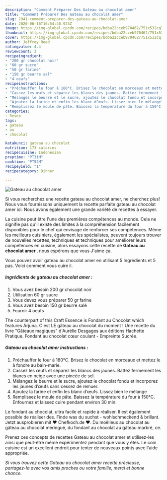 ```yaml
---
description: "Comment Préparer Des Gateau au chocolat amer"
title: "Comment Préparer Des Gateau au chocolat amer"
slug: 2941-comment-preparer-des-gateau-au-chocolat-amer
date: 2020-06-16T16:54:40.923Z
image: https://img-global.cpcdn.com/recipes/bdba22cceb970462/751x532cq70/gateau-au-chocolat-amer-photo-principale-de-la-recette.jpg
thumbnail: https://img-global.cpcdn.com/recipes/bdba22cceb970462/751x532cq70/gateau-au-chocolat-amer-photo-principale-de-la-recette.jpg
cover: https://img-global.cpcdn.com/recipes/bdba22cceb970462/751x532cq70/gateau-au-chocolat-amer-photo-principale-de-la-recette.jpg
author: Jeffrey Reed
ratingvalue: 4.4
reviewcount: 3
recipeingredient:
- "200 gr chocolat noir"
- "60 gr sucre"
- "50 gr farine"
- "150 gr beurre sal"
- "4 oeufs"
recipeinstructions:
- "Préchauffer le four à 180°C. Brisez le chocolat en morceaux et mettez le à fondre au bain-marie."
- "Cassez les œufs et séparez les blancs des jaunes. Battez fermement les blancs en neige avec une pincée de sel."
- "Mélangez le beurre et le sucre, ajoutez le chocolat fondu et incorporez les jaunes d’œufs sans cessez de remuer."
- "Ajoutez la farine et enfin les blanc d’œufs. Lissez bien le mélange"
- "Remplissez le moule de pâte. Baissez la température du four à 150°C. Enfournez et laissez cuire pendant environ 30 min."
categories:
- Resep
tags:
- gateau
- au
- chocolat

katakunci: gateau au chocolat 
nutrition: 173 calories
recipecuisine: Indonesian
preptime: "PT31M"
cooktime: "PT52M"
recipeyield: "1"
recipecategory: Dinner

---
```



![Gateau au chocolat amer](https://img-global.cpcdn.com/recipes/bdba22cceb970462/751x532cq70/gateau-au-chocolat-amer-photo-principale-de-la-recette.jpg)

Si vous recherchez une recette gateau au chocolat amer, ne cherchez plus! Nous vous fournissons uniquement la recette parfaite gateau au chocolat amer ici. Nous avons également une grande variété de recettes à essayer.

La cuisine peut être l'une des premières compétences au monde. Cela ne signifie pas qu'il existe des limites à la compréhension facilement disponibles pour le chef qui envisage de renforcer ses compétences. Même les meilleurs cuisiniers, également les spécialistes, peuvent toujours trouver de nouvelles recettes, techniques et techniques pour améliorer leurs compétences en cuisine, alors essayons cette recette de <strong> Gateau au chocolat amer </strong>, nous espérons que vous J'aime ça.

<!--inarticleads1-->

Vous pouvez avoir gateau au chocolat amer en utilisant 5 Ingrédients et 5 pas. Voici comment vous cuire il.

##### Ingrédients de gateau au chocolat amer :

1. Vous avez besoin 200 gr chocolat noir
1. Utilisation 60 gr sucre
1. Vous devez vous préparer 50 gr farine
1. Vous avez besoin 150 gr beurre salé
1. Fournir 4 oeufs


The counterpart of this Craft Essence is Fondant au Chocolat which features Arjuna. C&#39;est LE gâteau au chocolat du moment ! Une recette du livre &#34;Gâteaux magiques&#34; d&#39;Aurélie Desgages aux éditions Hachette Pratique. Fondant au chocolat cœur coulant - Empreinte Sucrée. 

<!--inarticleads2-->

##### Gateau au chocolat amer instructions :

1. Préchauffer le four à 180°C. Brisez le chocolat en morceaux et mettez le à fondre au bain-marie.
1. Cassez les œufs et séparez les blancs des jaunes. Battez fermement les blancs en neige avec une pincée de sel.
1. Mélangez le beurre et le sucre, ajoutez le chocolat fondu et incorporez les jaunes d’œufs sans cessez de remuer.
1. Ajoutez la farine et enfin les blanc d’œufs. Lissez bien le mélange
1. Remplissez le moule de pâte. Baissez la température du four à 150°C. Enfournez et laissez cuire pendant environ 30 min.


Le fondant au chocolat, ultra facile et rapide à réaliser. Il est également possible de réaliser des. Finde was du suchst - wohlschmeckend &amp; brillant. Jetzt ausprobieren mit ♥ Chefkoch.de ♥. Du moëlleux au chocolat au gâteau au chocolat meringué, du fondant au chocolat au gâteau marbré, ce. 

<!--inarticleads1-->

<p>
Prenez ces concepts de recettes Gateau au chocolat amer et utilisez-les ainsi que peut-être même expérimentez pendant que vous y êtes. Le coin cuisine est un excellent endroit pour tenter de nouveaux points avec l'aide appropriée.
</p>

<p>
<i>Si vous trouvez cette Gateau au chocolat amer recette précieuse, partagez-la avec vos amis proches ou votre famille, merci et bonne chance.</i>
</p>
